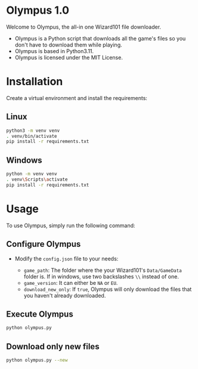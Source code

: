 # Olympus 1.0

Welcome to Olympus, the all-in one Wizard101 file downloader.
- Olympus is a Python script that downloads all the game's files so you don't have to download them while playing.
- Olympus is based in Python3.11.
- Olympus is licensed under the MIT License.

# Installation
Create a virtual environment and install the requirements:
## Linux
```bash
python3 -m venv venv
. venv/bin/activate
pip install -r requirements.txt
```
## Windows
```bash
python -m venv venv
. venv\Scripts\activate
pip install -r requirements.txt
```
# Usage
To use Olympus, simply run the following command:
## Configure Olympus
* Modify the `config.json` file to your needs:

  * `game_path`: The folder where the your Wizard101's `Data/GameData` folder is. If in windows, use two backslashes `\\` instead of one.
  * `game_version`: It can either be `NA` or `EU`.
  * `download_new_only`: If `true`, Olympus will only download the files that you haven't already downloaded.

## Execute Olympus
```bash
python olympus.py
```
## Download only new files
```bash
python olympus.py --new
```
